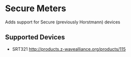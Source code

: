 # Secure Meters

Adds support for Secure (previously Horstmann) devices

## Supported Devices
* SRT321 http://products.z-wavealliance.org/products/115